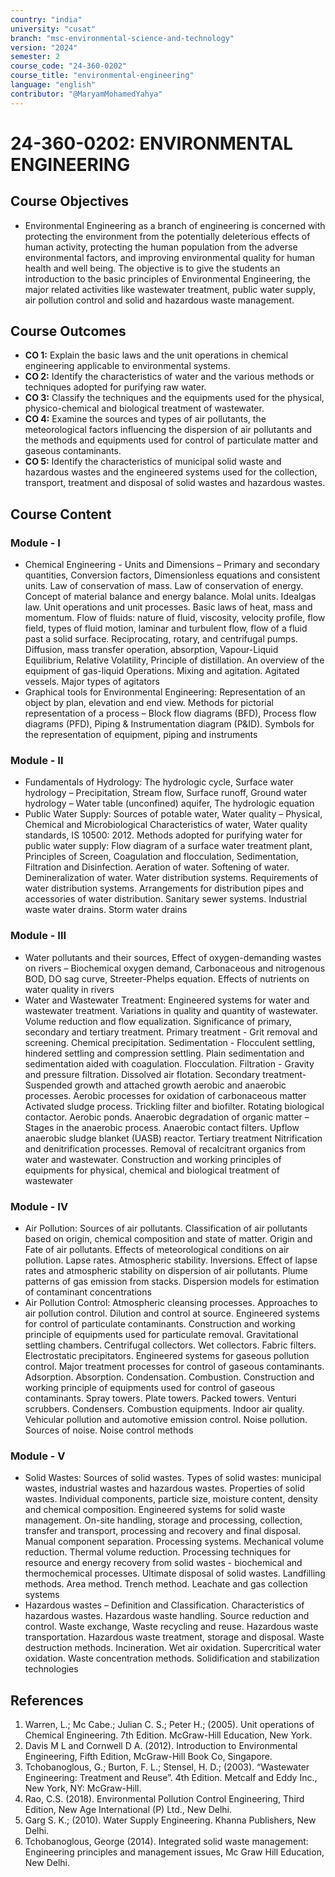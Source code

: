 ```yaml
---
country: "india"
university: "cusat"
branch: "msc-environmental-science-and-technology"
version: "2024"
semester: 2
course_code: "24-360-0202"
course_title: "environmental-engineering"
language: "english"
contributor: "@MaryamMohamedYahya"
---
```


# 24-360-0202: ENVIRONMENTAL ENGINEERING

## Course Objectives
* Environmental Engineering as a branch of engineering is concerned with protecting the environment from the potentially deleterious effects of human activity, protecting the human population from the adverse environmental factors, and improving environmental quality for human health and well being. The objective is to give the students an introduction to the basic principles of Environmental Engineering, the major related activities like wastewater treatment, public water supply, air pollution control and solid and hazardous waste management.


## Course Outcomes
* **CO 1:** Explain the basic laws and the unit operations in chemical engineering applicable to environmental systems.
* **CO 2:** Identify the characteristics of water and the various methods or techniques adopted for purifying raw water.
* **CO 3:** Classify the techniques and the equipments used for the physical, physico-chemical and biological treatment of wastewater.
* **CO 4:** Examine the sources and types of air pollutants, the meteorological factors influencing the dispersion of air pollutants and the methods and equipments used for control of particulate matter and gaseous contaminants.
* **CO 5:** Identify the characteristics of municipal solid waste and hazardous wastes and the engineered systems used for the collection, transport, treatment and disposal of solid wastes and hazardous wastes.

## Course Content

### Module - I 
* Chemical Engineering - Units and Dimensions – Primary and secondary quantities, Conversion factors, Dimensionless equations and consistent units. Law of conservation of mass. Law of conservation of energy. Concept of material balance and energy balance. Molal units. Idealgas law. Unit operations and unit processes. Basic laws of heat, mass and momentum. Flow of fluids: nature of fluid, viscosity, velocity profile, flow field, types of fluid motion, laminar and turbulent flow, flow of a fluid past a solid surface. Reciprocating, rotary, and centrifugal pumps. Diffusion, mass transfer operation, absorption, Vapour-Liquid Equilibrium, Relative Volatility, Principle of distillation. An overview of the equipment of gas-liquid Operations. Mixing and agitation. Agitated vessels. Major types of agitators
* Graphical tools for Environmental Engineering: Representation of an object by plan, elevation and end view. Methods for pictorial representation of a process – Block flow diagrams (BFD), Process flow diagrams (PFD), Piping & Instrumentation diagram (P&ID). Symbols for the representation of equipment, piping and instruments


### Module - II 
* Fundamentals of Hydrology: The hydrologic cycle, Surface water hydrology – Precipitation, Stream flow, Surface runoff, Ground water hydrology – Water table (unconfined) aquifer, The hydrologic equation
* Public Water Supply: Sources of potable water, Water quality – Physical, Chemical and Microbiological Characteristics of water, Water quality standards, IS 10500: 2012. Methods adopted for purifying water for public water supply: Flow diagram of a surface water treatment plant, Principles of Screen, Coagulation and flocculation, Sedimentation, Filtration and Disinfection. Aeration of water. Softening of water. Demineralization of water. Water distribution systems. Requirements of water distribution systems. Arrangements for distribution pipes and accessories of water distribution. Sanitary sewer systems. Industrial waste water drains. Storm water drains

### Module - III 
* Water pollutants and their sources, Effect of oxygen-demanding wastes on rivers – Biochemical oxygen demand, Carbonaceous and nitrogenous BOD, DO sag curve, Streeter-Phelps equation. Effects of nutrients on water quality in rivers
* Water and Wastewater Treatment: Engineered systems for water and wastewater treatment. Variations in quality and quantity of wastewater. Volume reduction and flow equalization. Significance of primary, secondary and tertiary treatment. Primary treatment - Grit removal and screening. Chemical precipitation. Sedimentation - Flocculent settling, hindered settling and compression settling. Plain sedimentation and sedimentation aided with coagulation. Flocculation. Filtration - Gravity and pressure filtration. Dissolved air flotation. Secondary treatment- Suspended growth and attached growth aerobic and anaerobic processes. Aerobic processes for oxidation of carbonaceous matter Activated sludge process. Trickling filter and biofilter. Rotating biological contactor. Aerobic ponds. Anaerobic degradation of organic matter – Stages in the anaerobic process. Anaerobic contact filters. Upflow anaerobic sludge blanket (UASB) reactor. Tertiary treatment Nitrification and denitrification processes. Removal of recalcitrant organics from water and wastewater. Construction and working principles of equipments for physical, chemical and biological treatment of wastewater

### Module - IV 
* Air Pollution: Sources of air pollutants. Classification of air pollutants based on origin, chemical composition and state of matter. Origin and Fate of air pollutants. Effects of meteorological conditions on air pollution. Lapse rates. Atmospheric stability. Inversions. Effect of lapse rates and atmospheric stability on dispersion of air pollutants. Plume patterns of gas emission from stacks. Dispersion models for estimation of contaminant concentrations
* Air Pollution Control: Atmospheric cleansing processes. Approaches to air pollution control. Dilution and control at source. Engineered systems for control of particulate contaminants. Construction and working principle of equipments used for particulate removal. Gravitational settling chambers. Centrifugal collectors. Wet collectors. Fabric filters. Electrostatic precipitators. Engineered systems for gaseous pollution control. Major treatment processes for control of gaseous contaminants. Adsorption. Absorption. Condensation. Combustion. Construction and working principle of equipments used for control of gaseous contaminants. Spray towers. Plate towers. Packed towers. Venturi scrubbers. Condensers. Combustion equipments. Indoor air quality. Vehicular pollution and automotive emission control. Noise pollution. Sources of noise. Noise control methods

### Module - V 
* Solid Wastes: Sources of solid wastes. Types of solid wastes: municipal wastes, industrial wastes and hazardous wastes. Properties of solid wastes. Individual components, particle size, moisture content, density and chemical composition. Engineered systems for solid waste management. On-site handling, storage and processing, collection, transfer and transport, processing and recovery and final disposal. Manual component separation. Processing systems. Mechanical volume reduction. Thermal volume reduction. Processing techniques for resource and energy recovery from solid wastes - biochemical and thermochemical processes. Ultimate disposal of solid wastes. Landfilling methods. Area method. Trench method. Leachate and gas collection systems
* Hazardous wastes – Definition and Classification. Characteristics of hazardous wastes. Hazardous waste handling. Source reduction and control. Waste exchange, Waste recycling and reuse. Hazardous waste transportation. Hazardous waste treatment, storage and disposal. Waste destruction methods. Incineration. Wet air oxidation. Supercritical water oxidation. Waste concentration methods. Solidification and stabilization technologies

## References
1. Warren, L.; Mc Cabe.; Julian C. S.; Peter H.; (2005). Unit operations of Chemical Engineering. 7th Edition. McGraw-Hill Education, New York.
2. Davis M L and Cornwell D A. (2012). Introduction to Environmental Engineering, Fifth Edition, McGraw-Hill Book Co, Singapore.
3. Tchobanoglous, G.; Burton, F. L.; Stensel, H. D.; (2003). “Wastewater Engineering: Treatment and Reuse”. 4th Edition. Metcalf and Eddy Inc., New York, NY: McGraw-Hill.
4. Rao, C.S. (2018). Environmental Pollution Control Engineering, Third Edition, New Age International (P) Ltd., New Delhi.
5. Garg S. K.; (2010). Water Supply Engineering. Khanna Publishers, New Delhi.
6. Tchobanoglous, George (2014). Integrated solid waste management: Engineering principles and management issues, Mc Graw Hill Education, New Delhi.